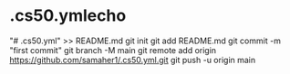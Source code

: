 # .cs50.ymlecho
"# .cs50.yml" >> README.md
git init
git add README.md
git commit -m "first commit"
git branch -M main
git remote add origin https://github.com/samaher1/.cs50.yml.git
git push -u origin main
